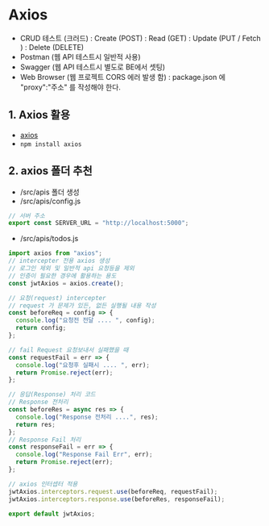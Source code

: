 # Axios

- CRUD 테스트 (크러드)
  : Create (POST)
  : Read (GET)
  : Update (PUT / Fetch )
  : Delete (DELETE)
- Postman (웹 API 테스트시 일반적 사용)
- Swagger (웹 API 테스트시 별도로 BE에서 셋팅)
- Web Browser (웹 프로젝트 CORS 에러 발생 함)
  : package.json 에 "proxy":"주소" 를 작성해야 한다.

## 1. Axios 활용

- [axios](https://axios-http.com/kr/docs/intro)
- `npm install axios`

## 2. axios 폴더 추천

- /src/apis 폴더 생성
- /src/apis/config.js

```js
// 서버 주소
export const SERVER_URL = "http://localhost:5000";
```

- /src/apis/todos.js

```js
import axios from "axios";
// intercepter 전용 axios 생성
// 로그인 제외 및 일반적 api 요청등을 제외
// 인증이 필요한 경우에 활용하는 용도
const jwtAxios = axios.create();

// 요청(request) intercepter
// request 가 문제가 있든, 없든 실행될 내용 작성
const beforeReq = config => {
  console.log("요청전 전달 .... ", config);
  return config;
};

// fail Request 요청보내서 실패했을 때
const requestFail = err => {
  console.log("요청후 실패시 .... ", err);
  return Promise.reject(err);
};

// 응답(Response) 처리 코드
// Response 전처리
const beforeRes = async res => {
  console.log("Response 전처리 ....", res);
  return res;
};
// Response Fail 처리
const responseFail = err => {
  console.log("Response Fail Err", err);
  return Promise.reject(err);
};

// axios 인터셉터 적용
jwtAxios.interceptors.request.use(beforeReq, requestFail);
jwtAxios.interceptors.response.use(beforeRes, responseFail);

export default jwtAxios;
```
